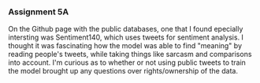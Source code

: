 ### Assignment 5A

On the Github page with the public databases, one that I found epecially intersting was Sentiment140, which uses tweets for sentiment analysis. I thought it was fascinating how the model was able to find "meaning" by reading people's tweets, while taking things like sarcasm and comparisons into account. I'm curious as to whether or not using public tweets to train the model brought up any questions over rights/ownership of the data.
